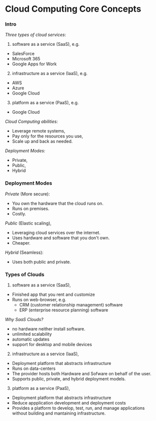 ---
---

# Cloud Computing Core Concepts

### Intro

*Three types of cloud services*: 
1. software as a service (SaaS), e.g.
  * SalesForce
  * Microsoft 365
  * Google Apps for Work
2. infrastructure as a service (IaaS), e.g.
  * AWS
  * Azure
  * Google Cloud
3. platform as a service (PaaS), e.g.
  * Google Cloud
  
*Cloud Computing abilities:* 
* Leverage remote systems,
* Pay only for the resources you use,
* Scale up and back as needed.

*Deployment Modes:*
* Private,
* Public,
* Hybrid

### Deployment Modes

*Private* (More secure):
* You own the hardware that the cloud runs on.
* Runs on premises.
* Costly.

*Public* (Elastic scaling),
* Leveraging cloud services over the internet.
* Uses hardware and software that you don't own.
* Cheaper.

*Hybrid* (Seamless):
* Uses both public and private.

### Types of Clouds

1. software as a service (SaaS), 
  * Finished app that you rent and customize
  * Runs on web-browser, e.g.
    * CRM (customer relationship management) software
    * ERP (enterprise resource planning) software
    
  *Why SaaS Clouds?* 
  * no hardware neither install software.
  * unlimited scalability
  * automatic updates
  * support for desktop and mobile devices


2. infrastructure as a service (IaaS),
  * Deployment platform that abstracts infrastructure
  * Runs on data-centers
  * The provider hosts both Hardware and Sofware on behalf of the user.
  * Supports public, private, and hybrid deployment models. 
  
3. platform as a service (PaaS),
  * Deployment platform that abstracts infrastructure
  * Reduce appplication development and deployment costs
  * Provides a platform to develop, test, run, and manage applications without building and mantaining infrastructure.
  
  

